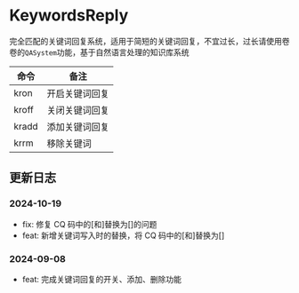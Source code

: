# KeywordsReply

完全匹配的关键词回复系统，适用于简短的关键词回复，不宜过长，过长请使用卷卷的`QASystem`功能，基于自然语言处理的知识库系统

| 命令  | 备注           |
| ----- | -------------- |
| kron  | 开启关键词回复 |
| kroff | 关闭关键词回复 |
| kradd | 添加关键词回复 |
| krrm  | 移除关键词     |

## 更新日志

### 2024-10-19

- fix: 修复 CQ 码中的&#91;和&#93;替换为[]的问题
- feat: 新增关键词写入时的替换，将 CQ 码中的&#91;和&#93;替换为[]

### 2024-09-08

- feat: 完成关键词回复的开关、添加、删除功能
